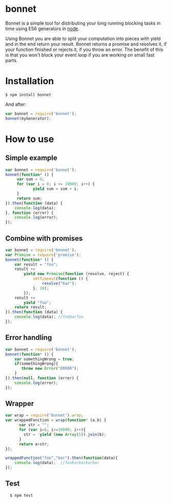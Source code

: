 # bonnet
Bonnet is a simple tool for distributing your long running blocking tasks in time using ES6 generators in [node](http://nodejs.org/).

Using Bonnet you are able to split your computation into pieces with yield and in the end return your result.
Bonnet returns a promise and resolves it, if your function finished or rejects it, if you throw an error. 
The benefit of this is that you won't block your event loop if you are working on small fast parts.

Installation
============

```
$ npm install bonnet
```
And after:

```javascript
var bonnet = require('bonnet');
bonnet(myGenerator);

```

How to use
==========

Simple example
--------------

```javascript
var bonnet = require('bonnet');
bonnet(function* () {
     var sum = 0;
     for (var i = 0; i <= 10000; i++) {
            yield sum = sum + i;
     }
     return sum;
}).then(function (data) {
    console.log(data);
}, function (error) {
    console.log(error);
});

```


Combine with promises
---------------------

```javascript
var bonnet = require('bonnet');
var Promise = require('promise');
bonnet(function* () {
    var result = "foo";
    result +=
        yield new Promise(function (resolve, reject) {
            setTimeout(function () {
                resolve("bar");
            }, 10);
        });
    result +=
        yield "foo";
    return result;
}).then(function (data) {
    console.log(data); //foobarfoo
});

```


Error handling
--------------

```javascript
var bonnet = require('bonnet');
bonnet(function* () {
    var somethingWrong = true;
    if(somethingWrong){
       throw new Error("ERROR");
    }  
}).then(null, function (error) {
    console.log(error);
});

```


Wrapper
-------

```javascript
var wrap = require('bonnet').wrap;
var wrappedFunction = wrap(function* (a,b) {
      var str = "";
      for (var i=0; i<=10000; i++){
        str =  yield (new Array(5)).join(b);
      }
      return a+str;
});

wrappedFunction("foo","bar").then(function(data){
    console.log(data);  //foobarbarbarbar
});

```

Test
----
```
  $ npm test
```


